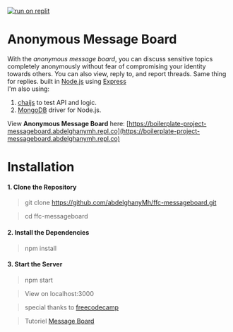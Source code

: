 ﻿
﻿[![run on replit](https://replit.com/badge/github/abdelghanyMh/boilerplate-project-stockchecker)](https://replit.com/@abdelghanyMh/boilerplate-project-messageboard)
# Anonymous Message Board

With the *anonymous message board*, you can discuss sensitive topics completely anonymously without fear of compromising your identity towards others. You can also view, reply to, and report threads. Same thing for replies. built in  [Node.js](https://nodejs.org/)  using  [Express](http://expressjs.com/)  
I'm also using:
1. [chaijs](https://www.chaijs.com/) to test API and logic.
2. [MongoDB](https://www.mongodb.com/) driver for Node.js.


View  **Anonymous Message Board**  here:  [https://boilerplate-project-messageboard.abdelghanymh.repl.co](https://boilerplate-project-messageboard.abdelghanymh.repl.co)

# Installation

#### 1. Clone the Repository

> git clone https://github.com/abdelghanyMh/ffc-messageboard.git

> cd ffc-messageboard
#### 2. Install the Dependencies

> npm install

#### 3. Start the Server

>npm start

> View on localhost:3000

> special thanks to [freecodecamp](https://www.freecodecamp.org/learn)

>Tutoriel [Message Board](https://www.freecodecamp.org/learn/information-security/information-security-projects/anonymous-message-board)
